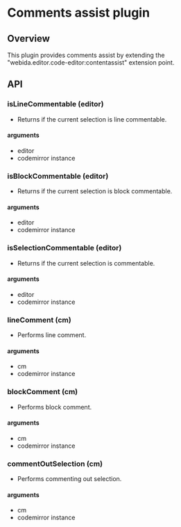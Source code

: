 # Comments assist plugin 

## Overview
This plugin provides comments assist by extending the "webida.editor.code-editor:contentassist" extension point.

## API

### isLineCommentable (editor)
- Returns if the current selection is line commentable.

#### arguments
- editor
 - codemirror instance
 
### isBlockCommentable (editor)
- Returns if the current selection is block commentable.

#### arguments
- editor
 - codemirror instance

### isSelectionCommentable (editor)
- Returns if the current selection is commentable.

#### arguments
- editor
 - codemirror instance

### lineComment (cm)
- Performs line comment.

#### arguments
- cm
 - codemirror instance

### blockComment (cm)
- Performs block comment.

#### arguments
- cm
 - codemirror instance

### commentOutSelection (cm)
- Performs commenting out selection.

#### arguments
- cm
 - codemirror instance
